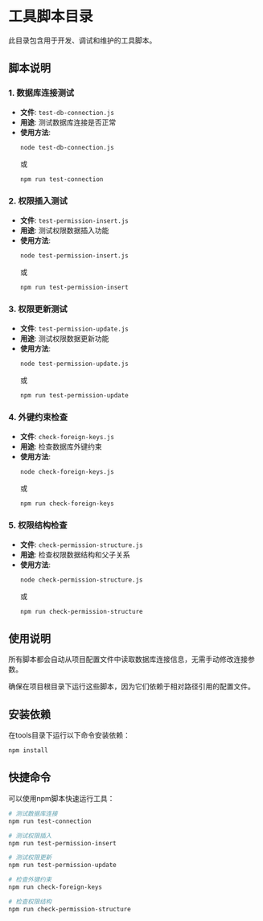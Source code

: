 # 工具脚本目录

此目录包含用于开发、调试和维护的工具脚本。

## 脚本说明

### 1. 数据库连接测试
- **文件**: `test-db-connection.js`
- **用途**: 测试数据库连接是否正常
- **使用方法**: 
  ```bash
  node test-db-connection.js
  ```
  或
  ```bash
  npm run test-connection
  ```

### 2. 权限插入测试
- **文件**: `test-permission-insert.js`
- **用途**: 测试权限数据插入功能
- **使用方法**: 
  ```bash
  node test-permission-insert.js
  ```
  或
  ```bash
  npm run test-permission-insert
  ```

### 3. 权限更新测试
- **文件**: `test-permission-update.js`
- **用途**: 测试权限数据更新功能
- **使用方法**: 
  ```bash
  node test-permission-update.js
  ```
  或
  ```bash
  npm run test-permission-update
  ```

### 4. 外键约束检查
- **文件**: `check-foreign-keys.js`
- **用途**: 检查数据库外键约束
- **使用方法**: 
  ```bash
  node check-foreign-keys.js
  ```
  或
  ```bash
  npm run check-foreign-keys
  ```

### 5. 权限结构检查
- **文件**: `check-permission-structure.js`
- **用途**: 检查权限数据结构和父子关系
- **使用方法**: 
  ```bash
  node check-permission-structure.js
  ```
  或
  ```bash
  npm run check-permission-structure
  ```

## 使用说明

所有脚本都会自动从项目配置文件中读取数据库连接信息，无需手动修改连接参数。

确保在项目根目录下运行这些脚本，因为它们依赖于相对路径引用的配置文件。

## 安装依赖

在tools目录下运行以下命令安装依赖：

```bash
npm install
```

## 快捷命令

可以使用npm脚本快速运行工具：

```bash
# 测试数据库连接
npm run test-connection

# 测试权限插入
npm run test-permission-insert

# 测试权限更新
npm run test-permission-update

# 检查外键约束
npm run check-foreign-keys

# 检查权限结构
npm run check-permission-structure
```